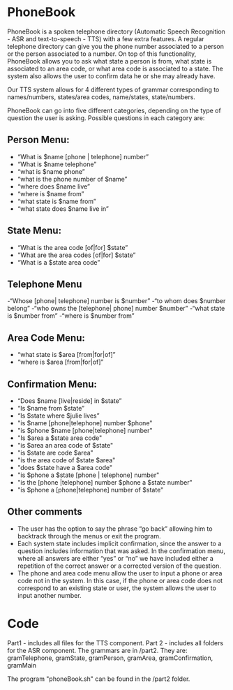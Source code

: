 PhoneBook
=========

PhoneBook is a spoken telephone directory (Automatic Speech Recognition - ASR and text-to-speech - TTS) with a few extra features. A regular telephone directory can give you the phone number associated to a person or the person associated to a number. On top of this functionality, PhoneBook allows you to ask what state a person is from, what state is associated to an area code, or what area code is associated to a state. The system also allows the user to confirm data he or she may already have. 

Our TTS system allows for 4 different types of grammar corresponding to names/numbers, states/area codes, name/states, state/numbers.

PhoneBook can go into five different categories, depending on the type of question the user is asking. Possible questions in each category are:

Person Menu:
-------
* “What is $name [phone | telephone] number” 
* “What is $name telephone”
* “what is $name phone”
* “what is the phone number of $name”
* “where does $name live” 
* “where is $name from”
* “what state is $name from” 
* “what state does $name live in”

State Menu:
-------
* “What is the area code [of|for] $state”
* "What are the area codes [of|for] $state” 
* “What is a $state area code”

Telephone Menu
-------
-“Whose [phone| telephone] number is $number”
-“to whom does $number belong”
-“who owns the [telephone| phone] number $number”
-“what state is $number from” -“where is $number from”

Area Code Menu:
-------
* “what state is $area [from|for|of]” 
* “where is $area [from|for|of]”

Confirmation Menu:
-------
* “Does $name [live|reside] in $state” 
* “Is $name from $state”
* “Is $state where $julie lives”
* "is $name [phone|telephone] number $phone"
* "is $phone $name [phone|telephone] number"
* "Is $area a $state area code"
* "is $area an area code of $state" 
* "is $state are code $area"
* "is the area code of $state $area" 
* "does $state have a $area code"
* "is $phone a $state [phone | telephone] number"
* "is the [phone |telephone] number $phone a $state number"
* "is $phone a [phone|telephone] number of $state"

Other comments
-------
* The user has the option to say the phrase “go back” allowing him to backtrack through the menus or exit the program.
* Each system state includes implicit confirmation, since the answer to a question includes information that was asked. In the confirmation menu, where all answers are either “yes” or “no” we have included either a repetition of the correct answer or a corrected version of the question.
* The phone and area code menu allow the user to input a phone or area code not in the system. In this case, if the phone or area code does not correspond to an existing state or user, the system allows the user to input another number. 

Code
======

Part1 - includes all files for the TTS component. 
Part 2 - includes all folders for the ASR component.
The grammars are in /part2. They are: gramTelephone, gramState, gramPerson, gramArea, gramConfirmation, gramMain

The program "phoneBook.sh" can be found in the /part2 folder.
